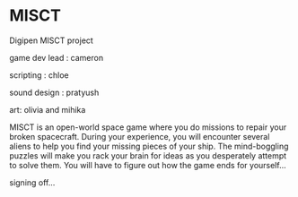 # MISCT
Digipen MISCT project

game dev lead : cameron

scripting : chloe

sound design : pratyush

art: olivia and mihika


MISCT is an open-world space game where you do missions to repair your broken spacecraft. During your experience, you will encounter several aliens to help you find your missing pieces of your ship. The mind-boggling puzzles will make you rack your brain for ideas as you desperately attempt to solve them. You will have to figure out how the game ends for yourself...



signing off...
